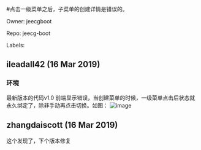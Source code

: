 #点击一级菜单之后，子菜单的创建详情是错误的。

Owner: jeecgboot

Repo: jeecg-boot

Labels: 

## ileadall42 (16 Mar 2019)

### 环境
最新版本的代码v1.0 
前端显示错误，当创建菜单的时候，一级菜单点击后状态就永久绑定了，除非手动再点击切换。如图：
![image](https://user-images.githubusercontent.com/27263086/54473236-de222600-480f-11e9-8aeb-cefc39310b9c.png)


## zhangdaiscott (16 Mar 2019)

这个发现了，下个版本修复

